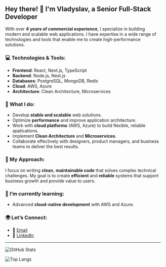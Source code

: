 ## Hey there! 👋 I'm Vladyslav, a Senior Full-Stack Developer

With over **4 years of commercial experience**, I specialize in building modern and scalable web applications. I have expertise in a wide range of technologies and tools that enable me to create high-performance solutions.

### 💻 Technologies & Tools:
- **Frontend**: React, Next.js, TypeScript
- **Backend**: Node.js, Nest.js
- **Databases**: PostgreSQL, MongoDB, Redis
- **Cloud**: AWS, Azure
- **Architecture**: Clean Architecture, Microservices

### 🚀 What I do:
- Develop **stable and scalable** web solutions.
- Optimize **performance** and improve application architecture.
- Work with **cloud platforms** (AWS, Azure) to build flexible, reliable applications.
- Implement **Clean Architecture** and **Microservices**.
- Collaborate effectively with designers, product managers, and business teams to deliver the best results.

### 🔧 My Approach:
I focus on writing **clean**, **maintainable code** that solves complex technical challenges. My goal is to create **efficient** and **reliable** systems that support business growth and provide value to users.

### 🌱 I’m currently learning:
- Advanced **cloud-native development** with AWS and Azure.
  
### 🌍 Let’s Connect:
- 📧 [Email](mailto:sherem963@gmail.com)
- 💼 [LinkedIn]([https://www.linkedin.com/in/vladyslav-sheremeta](https://www.linkedin.com/in/vladyslav-sheremeta-533823294/))

---

![GitHub Stats](https://github-readme-stats.vercel.app/api?username=VladShrm&show_icons=true&theme=radical)

![Top Langs](https://github-readme-stats.vercel.app/api/top-langs/?username=VladShrm&langs_count=10&theme=radical)
